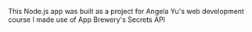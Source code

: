 This Node.js app was built as a project for Angela Yu's web development course
I made use of App Brewery's Secrets API
